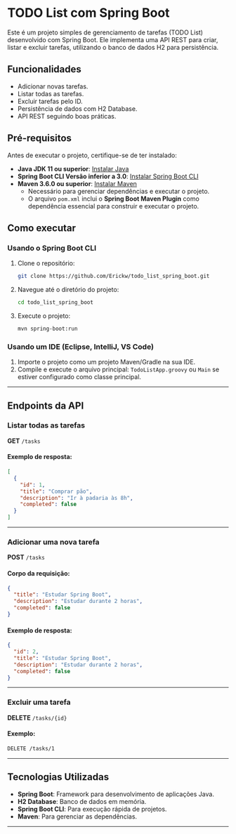 
# TODO List com Spring Boot

Este é um projeto simples de gerenciamento de tarefas (TODO List) desenvolvido com Spring Boot. Ele implementa uma API REST para criar, listar e excluir tarefas, utilizando o banco de dados H2 para persistência.

## Funcionalidades

- Adicionar novas tarefas.
- Listar todas as tarefas.
- Excluir tarefas pelo ID.
- Persistência de dados com H2 Database.
- API REST seguindo boas práticas.

## Pré-requisitos

Antes de executar o projeto, certifique-se de ter instalado:

- **Java JDK 11 ou superior**: [Instalar Java](https://www.oracle.com/java/technologies/javase-downloads.html)
- **Spring Boot CLI Versão inferior a 3.0**: [Instalar Spring Boot CLI](https://spring.io/tools)
- **Maven 3.6.0 ou superior**: [Instalar Maven](https://maven.apache.org/install.html)
  - Necessário para gerenciar dependências e executar o projeto.
  - O arquivo `pom.xml` inclui o **Spring Boot Maven Plugin** como dependência essencial para construir e executar o projeto.

## Como executar

### Usando o Spring Boot CLI

1. Clone o repositório:
   ```bash
   git clone https://github.com/Erickw/todo_list_spring_boot.git
   ```

2. Navegue até o diretório do projeto:
   ```bash
   cd todo_list_spring_boot
   ```

3. Execute o projeto:
   ```bash
   mvn spring-boot:run
   ```

### Usando um IDE (Eclipse, IntelliJ, VS Code)

1. Importe o projeto como um projeto Maven/Gradle na sua IDE.
2. Compile e execute o arquivo principal: `TodoListApp.groovy` ou `Main` se estiver configurado como classe principal.

---

## Endpoints da API

### Listar todas as tarefas
**GET** `/tasks`

#### Exemplo de resposta:
```json
[
  {
    "id": 1,
    "title": "Comprar pão",
    "description": "Ir à padaria às 8h",
    "completed": false
  }
]
```

---

### Adicionar uma nova tarefa
**POST** `/tasks`

#### Corpo da requisição:
```json
{
  "title": "Estudar Spring Boot",
  "description": "Estudar durante 2 horas",
  "completed": false
}
```

#### Exemplo de resposta:
```json
{
  "id": 2,
  "title": "Estudar Spring Boot",
  "description": "Estudar durante 2 horas",
  "completed": false
}
```

---

### Excluir uma tarefa
**DELETE** `/tasks/{id}`

#### Exemplo:
```bash
DELETE /tasks/1
```

---

## Tecnologias Utilizadas

- **Spring Boot**: Framework para desenvolvimento de aplicações Java.
- **H2 Database**: Banco de dados em memória.
- **Spring Boot CLI**: Para execução rápida de projetos.
- **Maven**: Para gerenciar as dependências.

---
